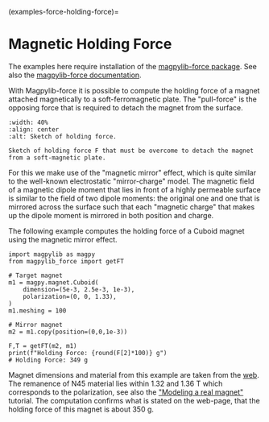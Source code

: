 (examples-force-holding-force)=

# Magnetic Holding Force

The examples here require installation of the
[magpylib-force package](https://pypi.org/project/magpylib-force/). See also the
[magpylib-force documentation](docs-magpylib-force).

With Magpylib-force it is possible to compute the holding force of a magnet
attached magnetically to a soft-ferromagnetic plate. The "pull-force" is the
opposing force that is required to detach the magnet from the surface.

```{figure} ../../../_static/images/examples_force_holding_force.png
:width: 40%
:align: center
:alt: Sketch of holding force.

Sketch of holding force F that must be overcome to detach the magnet from a soft-magnetic plate.
```

For this we make use of the "magnetic mirror" effect, which is quite similar to
the well-known electrostatic "mirror-charge" model. The magnetic field of a
magnetic dipole moment that lies in front of a highly permeable surface is
similar to the field of two dipole moments: the original one and one that is
mirrored across the surface such that each "magnetic charge" that makes up the
dipole moment is mirrored in both position and charge.

The following example computes the holding force of a Cuboid magnet using the
magnetic mirror effect.

```{code-block} python
import magpylib as magpy
from magpylib_force import getFT

# Target magnet
m1 = magpy.magnet.Cuboid(
    dimension=(5e-3, 2.5e-3, 1e-3),
    polarization=(0, 0, 1.33),
)
m1.meshing = 100

# Mirror magnet
m2 = m1.copy(position=(0,0,1e-3))

F,T = getFT(m2, m1)
print(f"Holding Force: {round(F[2]*100)} g")
# Holding Force: 349 g
```

Magnet dimensions and material from this example are taken from the
[web](https://www.supermagnete.at/quadermagnete-neodym/quadermagnet-5mm-2.5mm-1.5mm_Q-05-2.5-1.5-HN).
The remanence of N45 material lies within 1.32 and 1.36 T which corresponds to
the polarization, see also the
["Modeling a real magnet"](examples-tutorial-modeling-magnets) tutorial. The
computation confirms what is stated on the web-page, that the holding force of
this magnet is about 350 g.
